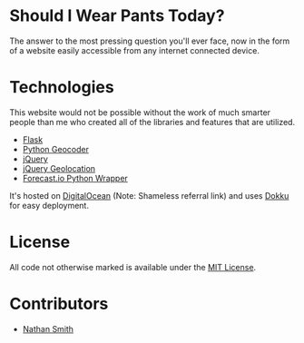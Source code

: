 # Should I Wear Pants Today?
The answer to the most pressing question you'll ever face, now in the form of a website easily accessible from any internet connected device.

# Technologies
This website would not be possible without the work of much smarter people than me who created all of the libraries and features that are utilized.

* [Flask](http://flask.pocoo.org)
* [Python Geocoder](https://github.com/DenisCarriere/geocoder)
* [jQuery](https://jquery.org)
* [jQuery Geolocation](https://github.com/manuelbieh/jQuery-Geolocation)
* [Forecast.io Python Wrapper](https://github.com/ZeevG/python-forecast.io)

It's hosted on [DigitalOcean](https://m.do.co/c/b490b79de21c) (Note: Shameless referral link) and uses [Dokku](https://m.do.co/c/b490b79de21c) for easy deployment.

# License
All code not otherwise marked is available under the [MIT License](LICENSE).

# Contributors
* [Nathan Smith](https://github.com/nathunsmitty)
